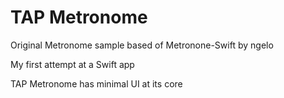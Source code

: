 TAP Metronome
===============

Original Metronome sample based of Metronone-Swift by ngelo

My first attempt at a Swift app

TAP Metronome has minimal UI at its core